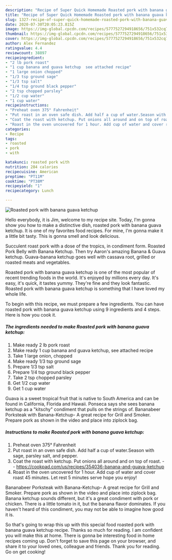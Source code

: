 ```yaml
---
description: "Recipe of Super Quick Homemade Roasted pork with banana guava ketchup"
title: "Recipe of Super Quick Homemade Roasted pork with banana guava ketchup"
slug: 1327-recipe-of-super-quick-homemade-roasted-pork-with-banana-guava-ketchup
date: 2020-07-30T20:05:23.815Z
image: https://img-global.cpcdn.com/recipes/5777527294918656/751x532cq70/roasted-pork-with-banana-guava-ketchup-recipe-main-photo.jpg
thumbnail: https://img-global.cpcdn.com/recipes/5777527294918656/751x532cq70/roasted-pork-with-banana-guava-ketchup-recipe-main-photo.jpg
cover: https://img-global.cpcdn.com/recipes/5777527294918656/751x532cq70/roasted-pork-with-banana-guava-ketchup-recipe-main-photo.jpg
author: Alex Fernandez
ratingvalue: 4.4
reviewcount: 38897
recipeingredient:
- "2 lb pork roast"
- "1 cup banana and guava ketchup  see attached recipe"
- "1 large onion chopped"
- "1/3 tsp ground sage"
- "1/3 tsp salt"
- "1/4 tsp ground black pepper"
- "2 tsp chopped parsley"
- "1/2 cup water"
- "1 cup water"
recipeinstructions:
- "Preheat oven 375° Fahrenheit"
- "Put roast in an oven safe dish. Add half a cup of water.Season with sage, parsley salt,  and pepper."
- "Coat the roast with ketchup. Put onions all around and on top of roast.  https://cookpad.com/us/recipes/354036-banana-and-guava-ketchup"
- "Roast in the oven uncovered for 1 hour. Add cup of water and cover roast 45 minutes.  Let rest 5 minutes serve hope you enjoy!"
categories:
- Recipe
tags:
- roasted
- pork
- with

katakunci: roasted pork with 
nutrition: 284 calories
recipecuisine: American
preptime: "PT11M"
cooktime: "PT38M"
recipeyield: "1"
recipecategory: Lunch

---
```



![Roasted pork with banana guava ketchup](https://img-global.cpcdn.com/recipes/5777527294918656/751x532cq70/roasted-pork-with-banana-guava-ketchup-recipe-main-photo.jpg)

Hello everybody, it is Jim, welcome to my recipe site. Today, I'm gonna show you how to make a distinctive dish, roasted pork with banana guava ketchup. It is one of my favorites food recipes. For mine, I'm gonna make it a little bit tasty. This is gonna smell and look delicious.

Succulent roast pork with a dose of the tropics, in condiment form. Roasted Pork Belly with Banana Ketchup. Then try Aaron&#39;s amazing Banana &amp; Guava ketchup. Guava-banana ketchup goes well with cassava root, grilled or roasted meats and vegetables.

Roasted pork with banana guava ketchup is one of the most popular of recent trending foods in the world. It's enjoyed by millions every day. It's easy, it's quick, it tastes yummy. They're fine and they look fantastic. Roasted pork with banana guava ketchup is something that I have loved my whole life.


To begin with this recipe, we must prepare a few ingredients. You can have roasted pork with banana guava ketchup using 9 ingredients and 4 steps. Here is how you cook it.

<!--inarticleads1-->

##### The ingredients needed to make Roasted pork with banana guava ketchup:

1. Make ready 2 lb pork roast
1. Make ready 1 cup banana and guava ketchup,  see attached recipe
1. Take 1 large onion, chopped
1. Make ready 1/3 tsp ground sage
1. Prepare 1/3 tsp salt
1. Prepare 1/4 tsp ground black pepper
1. Take 2 tsp chopped parsley
1. Get 1/2 cup water
1. Get 1 cup water


Guava is a sweet tropical fruit that is native to South America and can be found in California, Florida and Hawaii. Ponseca says she sees banana ketchup as a &#34;kitschy&#34; condiment that pulls on the strings of. Bananabeer Porksteak with Banana-Ketchup- A great recipe for Grill and Smoker. Prepare pork as shown in the video and place into ziplock bag. 

<!--inarticleads2-->

##### Instructions to make Roasted pork with banana guava ketchup:

1. Preheat oven 375° Fahrenheit
1. Put roast in an oven safe dish. Add half a cup of water.Season with sage, parsley salt,  and pepper.
1. Coat the roast with ketchup. Put onions all around and on top of roast. -  - https://cookpad.com/us/recipes/354036-banana-and-guava-ketchup
1. Roast in the oven uncovered for 1 hour. Add cup of water and cover roast 45 minutes.  Let rest 5 minutes serve hope you enjoy!


Bananabeer Porksteak with Banana-Ketchup- A great recipe for Grill and Smoker. Prepare pork as shown in the video and place into ziplock bag. Banana ketchup sounds different, but it&#39;s a great condiment with pork or chicken. There is a little tomato in it, but the banana flavor dominates. If you haven&#39;t heard of this condiment, you may not be able to imagine how good it is. 

So that's going to wrap this up with this special food roasted pork with banana guava ketchup recipe. Thanks so much for reading. I am confident you will make this at home. There is gonna be interesting food in home recipes coming up. Don't forget to save this page on your browser, and share it to your loved ones, colleague and friends. Thank you for reading. Go on get cooking!
